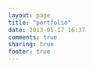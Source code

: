 ```yaml
---
layout: page
title: "portfolio"
date: 2013-05-17 16:37
comments: true
sharing: true
footer: true
---
```

